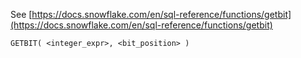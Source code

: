 See [https://docs.snowflake.com/en/sql-reference/functions/getbit](https://docs.snowflake.com/en/sql-reference/functions/getbit)
```
GETBIT( <integer_expr>, <bit_position> )
```
